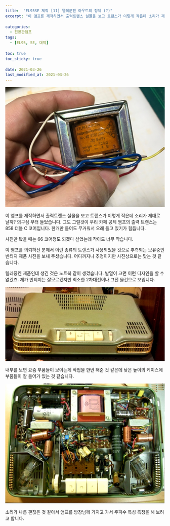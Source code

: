 ```yaml
---
title:  "EL95SE 제작 [11] 텔레푼켄 아우트의 정체 (?)"
excerpt: "이 앰프를 제작하면서 출력트랜스 실물을 보고 트랜스가 이렇게 작은데 소리가 제대로 날까? 의구심 부터 들었습니다. 그도 그럴것이 우리 카페 공제 앰프의 출력 트랜스는 858 더블 C 코어입니다. 한개만 들어도 무거워서 오래 들고 있기가 힘듭니다."

categories:
  - 진공관앰프
tags:
  - [EL95, SE, 대작]

toc: true
toc_sticky: true
 
date: 2021-03-26
last_modified_at: 2021-03-26
---
```

![EL95SE PRJ1 103](/assets/images/EL95SE_PRJ1_103.jpg)

이 앰프를 제작하면서 출력트랜스 실물을 보고 트랜스가 이렇게 작은데 소리가 제대로 날까? 의구심 부터 들었습니다. 그도 그럴것이 우리 카페 공제 앰프의 출력 트랜스는 858 더블 C 코어입니다. 한개만 들어도 무거워서 오래 들고 있기가 힘듭니다.

사진만 봤을 때는 66 코어정도 되겠다 싶었는데 작아도 너무 작습니다.

이 앰프를 의뢰하신 분께서 이런 종류의 트랜스가 사용되었을 것으로 추측되는 보유중인 빈티지 제품 사진을 보내 주셨습니다. 어디까지나 추정이지만 사진상으로는 맞는 것 같습니다. 

텔레풍켄 제품인데 생긴 것은 노트북 같이 생겼습니다. 발열이 크면 이런 디자인을 할 수 없겠죠. 제가 빈티지는 잘모르겠지만 최소한 2차대전이나 그전 물건으로 보입니다.

![EL95SE PRJ1 104](/assets/images/EL95SE_PRJ1_104.jpg)

내부를 보면 요즘 부품들이 보이는게 작업을 한번 해준 것 같은데 낮은 높이의 케이스에 부품들이 잘 들어가 있는 것 같습니다. 

![EL95SE PRJ1 105](/assets/images/EL95SE_PRJ1_105.jpg)

소리가 나름 괜찮은 것 같아서 앰프를 방장님께 가지고 가서 주파수 특성 측정을 해 보려고 합니다.